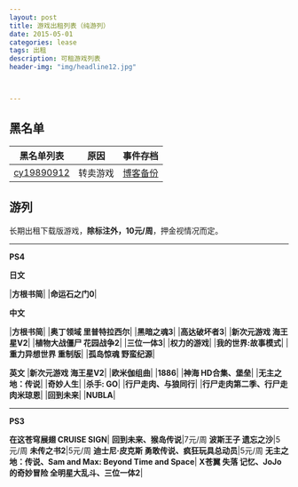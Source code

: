 ```yaml
---
layout: post
title: 游戏出租列表（纯游列）
date: 2015-05-01
categories: lease
tags: 出租
description: 可租游戏列表
header-img: "img/headline12.jpg"



---
```



## 黑名单

黑名单列表|原因|事件存档
----|----|----
[cy19890912](http://d7vg.com/psnid/cy19890912)|转卖游戏|[博客备份](http://sinhya.com/lease/2016/04/26/Blacklist-v1/)

## 游列

长期出租下载版游戏，**除标注外，10元/周**，押金视情况而定。

---


**PS4**


**日文**


|**方根书简**|
|**命运石之门0**|


**中文**

|**方根书简**|
|**奥丁领域 里普特拉西尔**|
|**黑暗之魂3**|
|**高达破坏者3**|
|**新次元游戏 海王星V2**|
|**植物大战僵尸 花园战争2**|
|**三位一体3**|
|**权力的游戏**|
|**我的世界:故事模式**|
|**重力异想世界 重制版**|
|**孤岛惊魂 野蛮纪源**|

**英文**
|**新次元游戏 海王星V2**|
|**欧米伽组曲**|
|**1886**|
|**神海 HD合集、堡垒**|
|**无主之地：传说**|
|**奇妙人生**|
|**杀手: GO**|
|**行尸走肉、与狼同行**|
|**行尸走肉第二季、行尸走肉米琼恩**|
|**回到未来**|
|**NUBLA**|


---

**PS3**

**在这苍穹展翅 CRUISE SIGN**|
**回到未来、猴岛传说**|7元/周
**波斯王子 遗忘之沙**|5元/周
**未传之书2**|5元/周
**迪士尼·皮克斯 勇敢传说、疯狂玩具总动员**|5元/周
**无主之地：传说、Sam and Max: Beyond Time and Space**|
**X苍翼 失落 记忆、JoJo的奇妙冒险 全明星大乱斗、三位一体2**|

